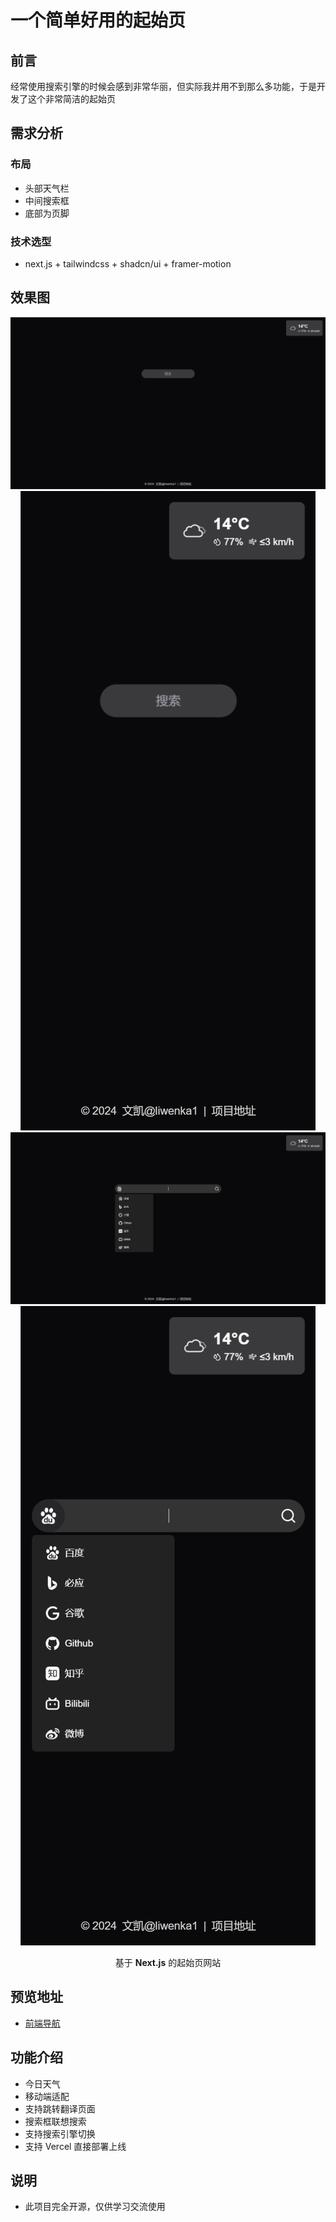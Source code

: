 # 一个简单好用的起始页

## 前言
经常使用搜索引擎的时候会感到非常华丽，但实际我并用不到那么多功能，于是开发了这个非常简洁的起始页
<a name="HY3He"></a>
## 需求分析
<a name="YwTM5"></a>
### 布局

- 头部天气栏
- 中间搜索框
- 底部为页脚
<a name="i4Fib"></a>
### 技术选型

- next.js + tailwindcss + shadcn/ui + framer-motion
<a name="mBT0p"></a>
## 效果图
<p align="center">
  <img src="/public/pc.png"  alt="pc">
  <img src="/public/phone.png"  alt="phone">
  <img src="/public/pc-active.png"  alt="pc-active">
  <img src="/public/phone-active.png"  alt="phone-active">
</P>

<p align="center"> 基于 <b>Next.js</b> 的起始页网站 </p>
<a name="bGKju"></a>

## 预览地址

- [前端导航](https://s.liwenkai.fun)
<a name="WY0P3"></a>
## 功能介绍

- 今日天气
- 移动端适配
- 支持跳转翻译页面
- 搜索框联想搜索
- 支持搜索引擎切换
- 支持 Vercel 直接部署上线
<a name="Oscpw"></a>
## 说明

- 此项目完全开源，仅供学习交流使用
